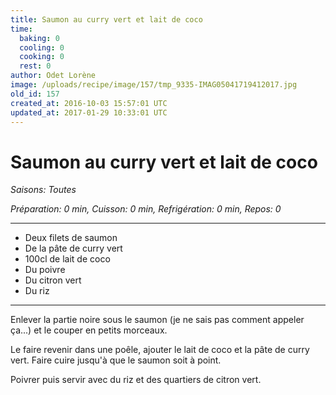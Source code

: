```yaml
---
title: Saumon au curry vert et lait de coco
time:
  baking: 0
  cooling: 0
  cooking: 0
  rest: 0
author: Odet Lorène
image: /uploads/recipe/image/157/tmp_9335-IMAG05041719412017.jpg
old_id: 157
created_at: 2016-10-03 15:57:01 UTC
updated_at: 2017-01-29 10:33:01 UTC
---
```


# Saumon au curry vert et lait de coco



*Saisons: Toutes*

*Préparation: 0 min, Cuisson: 0 min, Refrigération: 0 min, Repos: 0*

---

- Deux filets de saumon
- De la pâte de curry vert
- 100cl de lait de coco
- Du poivre
- Du citron vert
- Du riz

---

Enlever la partie noire sous le saumon (je ne sais pas comment appeler ça...) et le couper en petits morceaux.

Le faire revenir dans une poêle, ajouter le lait de coco et la pâte de curry vert. Faire cuire jusqu'à que le saumon soit à point.

Poivrer puis servir avec du riz et des quartiers de citron vert.
